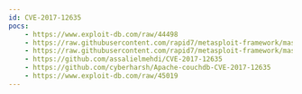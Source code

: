 ```yaml
---
id: CVE-2017-12635
pocs:
    - https://www.exploit-db.com/raw/44498
    - https://raw.githubusercontent.com/rapid7/metasploit-framework/master/modules/exploits/linux/http/apache_couchdb_cmd_exec.rb
    - https://raw.githubusercontent.com/rapid7/metasploit-framework/master/modules/auxiliary/scanner/couchdb/couchdb_enum.rb
    - https://github.com/assalielmehdi/CVE-2017-12635
    - https://github.com/cyberharsh/Apache-couchdb-CVE-2017-12635
    - https://www.exploit-db.com/raw/45019
---
```

